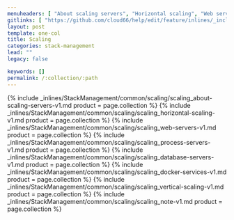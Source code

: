 ```yaml
---
menuheaders: [ "About scaling servers", "Horizontal scaling", "Web servers", "Process servers", "Database servers", "Docker services", "Vertical scaling", "Note" ]
gitlinks: [ "https://github.com/cloud66/help/edit/feature/inlines/_includes/_inlines/StackManagement/common/scaling/scaling_contents-v1.md", "https://github.com/cloud66/help/edit/feature/inlines/_includes/_inlines/StackManagement/common/scaling/scaling_about-scaling-servers-v1.md", "https://github.com/cloud66/help/edit/feature/inlines/_includes/_inlines/StackManagement/common/scaling/scaling_horizontal-scaling-v1.md", "https://github.com/cloud66/help/edit/feature/inlines/_includes/_inlines/StackManagement/common/scaling/scaling_web-servers-v1.md", "https://github.com/cloud66/help/edit/feature/inlines/_includes/_inlines/StackManagement/common/scaling/scaling_process-servers-v1.md", "https://github.com/cloud66/help/edit/feature/inlines/_includes/_inlines/StackManagement/common/scaling/scaling_database-servers-v1.md", "https://github.com/cloud66/help/edit/feature/inlines/_includes/_inlines/StackManagement/common/scaling/scaling_docker-services-v1.md", "https://github.com/cloud66/help/edit/feature/inlines/_includes/_inlines/StackManagement/common/scaling/scaling_vertical-scaling-v1.md", "https://github.com/cloud66/help/edit/feature/inlines/_includes/_inlines/StackManagement/common/scaling/scaling_note-v1.md" ]
layout: post
template: one-col
title: Scaling
categories: stack-management
lead: ""
legacy: false

keywords: []
permalink: /:collection/:path
---
```






<a href="#about-scaling-servers"></a>{% include _inlines/StackManagement/common/scaling/scaling_about-scaling-servers-v1.md  product = page.collection %}
<a href="#horizontal-scaling"></a>{% include _inlines/StackManagement/common/scaling/scaling_horizontal-scaling-v1.md  product = page.collection %}
<a href="#web-servers"></a>{% include _inlines/StackManagement/common/scaling/scaling_web-servers-v1.md  product = page.collection %}
<a href="#process-servers"></a>{% include _inlines/StackManagement/common/scaling/scaling_process-servers-v1.md  product = page.collection %}
<a href="#database-servers"></a>{% include _inlines/StackManagement/common/scaling/scaling_database-servers-v1.md  product = page.collection %}
<a href="#docker-services"></a>{% include _inlines/StackManagement/common/scaling/scaling_docker-services-v1.md  product = page.collection %}
<a href="#vertical-scaling"></a>{% include _inlines/StackManagement/common/scaling/scaling_vertical-scaling-v1.md  product = page.collection %}
<a href="#note"></a>{% include _inlines/StackManagement/common/scaling/scaling_note-v1.md  product = page.collection %}